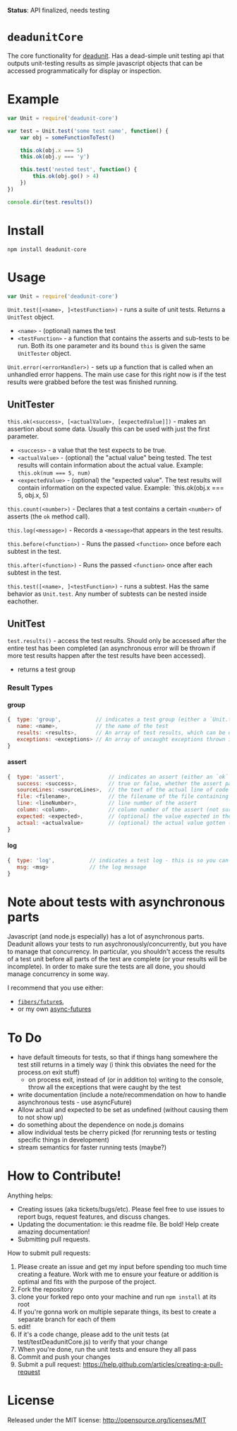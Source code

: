 **Status**: API finalized, needs testing

`deadunitCore`
============

The core functionality for [deadunit](https://github.com/fresheneesz/deadunit).
Has a dead-simple unit testing api that outputs unit-testing results as simple javascript objects that can be accessed programmatically for display or inspection.


Example
=======

```javascript
var Unit = require('deadunit-core')

var test = Unit.test('some test name', function() {
    var obj = someFunctionToTest()

    this.ok(obj.x === 5)
    this.ok(obj.y === 'y')

    this.test('nested test', function() {
        this.ok(obj.go() > 4)
    })
})

console.dir(test.results())
```

Install
=======

```
npm install deadunit-core
```

Usage
=====
```javascript
var Unit = require('deadunit-core')
```

`Unit.test([<name>, ]<testFunction>)` - runs a suite of unit tests. Returns a `UnitTest` object.

 * `<name>` - (optional) names the test
 * `<testFunction>` - a function that contains the asserts and sub-tests to be run. Both its one parameter and its bound `this` is given the same `UnitTester` object.

`Unit.error(<errorHandler>)` - sets up a function that is called when an unhandled error happens. The main use case for this right now is if the test results were grabbed before the test was finished running.

UnitTester
----------

`this.ok(<success>, [<actualValue>, [expectedValue]])` - makes an assertion about some data. Usually this can be used with just the first parameter.

* `<success>` - a value that the test expects to be true.
* `<actualValue>` - (optional) the "actual value" being tested. The test results will contain information about the actual value. Example: `this.ok(num === 5, num)`
* `<expectedValue>` - (optional) the "expected value". The test results will contain information on the expected value. Example: `this.ok(obj.x === 5, obj.x, 5)

`this.count(<number>)` - Declares that a test contains a certain `<number>` of asserts (the `ok` method call).

`this.log(<message>)` - Records a `<message>`that appears in the test results.

`this.before(<function>)` - Runs the passed `<function>` once before each subtest in the test.

`this.after(<function>)` - Runs the passed `<function>` once after each subtest in the test.

`this.test([<name>, ]<testFunction>)` - runs a subtest. Has the same behavior as `Unit.test`. Any number of subtests can be nested inside eachother.

UnitTest
----------

`test.results()` - access the test results. Should only be accessed after the entire test has been completed (an asynchronous error will be thrown if more test results happen after the test results have been accessed).

* returns a test group

### Result Types ###

#### group ####
```javascript
{  type: 'group',           // indicates a test group (either a `Unit.test` call or `this.test`)
   name: <name>,            // the name of the test
   results: <results>,      // An array of test results, which can be of an `UnitTest` Result Types
   exceptions: <exceptions> // An array of uncaught exceptions thrown in the test
}
```

#### assert ####
```javascript
{  type: 'assert',              // indicates an assert (either an `ok` or `count` call)
   success: <success>,          // true or false, whether the assert passed or failed
   sourceLines: <sourceLines>,  // the text of the actual line of code for the assert
   file: <filename>,            // the filename of the file containing the test
   line: <lineNumber>,          // line number of the assert
   column: <column>,            // column number of the assert (not sure this is totally accurate)
   expected: <expected>,        // (optional) the value expected in the assert (third parameter to `ok`)
   actual: <actualvalue>        // (optional) the actual value gotten (second parameter to `ok`)
}
```

#### log ####
```javascript
{  type: 'log',           // indicates a test log - this is so you can log something in-line with the test results
   msg: <msg>             // the log message
}
```

Note about tests with asynchronous parts
========================================

Javascript (and node.js especially) has a lot of asynchronous parts.
Deadunit allows your tests to run asychronously/concurrently, but you have to manage that concurrency.
In particular, you shouldn't access the results of a test unit before all parts of the test are complete (or your results will be incomplete).
In order to make sure the tests are all done, you should manage concurrency in some way.

I recommend that you use either:

* [`fibers/future`s](https://github.com/laverdet/node-fibers#futures),
* or my own [async-futures](https://github.com/fresheneesz/asyncFuture)

To Do
=====

* have default timeouts for tests, so that if things hang somewhere the test still returns in a timely way (i think this obviates the need for the process.on exit stuff)
    * on process exit, instead of (or in addition to) writing to the console, throw all the exceptions that were caught by the test
* write documentation (include a note/recommendation on how to handle asynchronous tests - use asyncFuture)
* Allow actual and expected to be set as undefined (without causing them to not show up)
* do something about the dependence on node.js domains
* allow individual tests be cherry picked (for rerunning tests or testing specific things in development)
* stream semantics for faster running tests (maybe?)

How to Contribute!
============

Anything helps:

* Creating issues (aka tickets/bugs/etc). Please feel free to use issues to report bugs, request features, and discuss changes.
* Updating the documentation: ie this readme file. Be bold! Help create amazing documentation!
* Submitting pull requests.

How to submit pull requests:

1. Please create an issue and get my input before spending too much time creating a feature. Work with me to ensure your feature or addition is optimal and fits with the purpose of the project.
2. Fork the repository
3. clone your forked repo onto your machine and run `npm install` at its root
4. If you're gonna work on multiple separate things, its best to create a separate branch for each of them
5. edit!
6. If it's a code change, please add to the unit tests (at test/testDeadunitCore.js) to verify that your change
7. When you're done, run the unit tests and ensure they all pass
8. Commit and push your changes
9. Submit a pull request: https://help.github.com/articles/creating-a-pull-request

License
=======
Released under the MIT license: http://opensource.org/licenses/MIT
